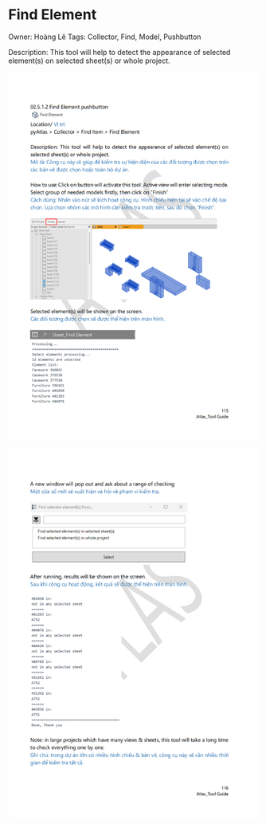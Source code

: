 # Find Element

Owner: Hoàng Lê
Tags: Collector, Find, Model, Pushbutton

Description: This tool will help to detect the appearance of selected element(s) on selected sheet(s) or whole project.

![Screenshot 2023-11-22 174600.png](Find%20Element%202cd589e7215847c39661884ac570bf34/Screenshot_2023-11-22_174600.png)

![Screenshot 2023-11-22 174631.png](Find%20Element%202cd589e7215847c39661884ac570bf34/Screenshot_2023-11-22_174631.png)